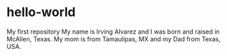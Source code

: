 # hello-world
My first repository
My name is Irving Alvarez and I was born and raised in McAllen, Texas. My mom is from Tamaulipas, MX and my Dad from Texas, USA.
